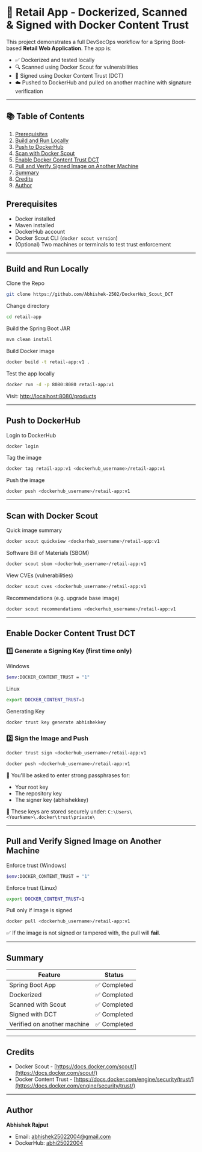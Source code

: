 # 🛒 Retail App - Dockerized, Scanned & Signed with Docker Content Trust

This project demonstrates a full DevSecOps workflow for a Spring Boot-based **Retail Web Application**. The app is:
- ✅ Dockerized and tested locally
- 🔍 Scanned using Docker Scout for vulnerabilities
- 🔐 Signed using Docker Content Trust (DCT)
- ☁️ Pushed to DockerHub and pulled on another machine with signature verification

---

## 📚 Table of Contents
1. [Prerequisites](#prerequisites)
2. [Build and Run Locally](#build-and-run-locally)
3. [Push to DockerHub](#push-to-dockerhub)
4. [Scan with Docker Scout](#scan-with-docker-scout)
5. [Enable Docker Content Trust DCT](#enable-docker-content-trust-dct)
6. [Pull and Verify Signed Image on Another Machine](#pull-and-verify-signed-image-on-another-machine)
6. [Summary](#summary)
7. [Credits](#credits)
8. [Author](#author)


## Prerequisites

- Docker installed
- Maven installed
- DockerHub account
- Docker Scout CLI (`docker scout version`)
- (Optional) Two machines or terminals to test trust enforcement

---

## Build and Run Locally

Clone the Repo
```bash
git clone https://github.com/Abhishek-2502/DockerHub_Scout_DCT
````

Change directory
```bash
cd retail-app
````

Build the Spring Boot JAR
```bash
mvn clean install
````

Build Docker image
```bash
docker build -t retail-app:v1 .
````

Test the app locally
```bash
docker run -d -p 8080:8080 retail-app:v1
````

Visit: [http://localhost:8080/products](http://localhost:8080/products)

---

## Push to DockerHub

Login to DockerHub
```bash
docker login
```

Tag the image
```bash
docker tag retail-app:v1 <dockerhub_username>/retail-app:v1
```

Push the image
```bash
docker push <dockerhub_username>/retail-app:v1
```

---

## Scan with Docker Scout

Quick image summary
```bash
docker scout quickview <dockerhub_username>/retail-app:v1
```

Software Bill of Materials (SBOM)
```bash
docker scout sbom <dockerhub_username>/retail-app:v1
```

View CVEs (vulnerabilities)
```bash
docker scout cves <dockerhub_username>/retail-app:v1
```

Recommendations (e.g. upgrade base image)
```bash
docker scout recommendations <dockerhub_username>/retail-app:v1
```

---

## Enable Docker Content Trust DCT

### 1️⃣ Generate a Signing Key (first time only)

Windows
```bash
$env:DOCKER_CONTENT_TRUST = "1"
```

Linux
```bash
export DOCKER_CONTENT_TRUST=1
```

Generating Key
```bash
docker trust key generate abhishekkey
```

### 2️⃣ Sign the Image and Push

```bash
docker trust sign <dockerhub_username>/retail-app:v1
```

```bash
docker push <dockerhub_username>/retail-app:v1
```
🔑 You'll be asked to enter strong passphrases for:

* Your root key
* The repository key
* The signer key (abhishekkey)

📝 These keys are stored securely under:
`C:\Users\<YourName>\.docker\trust\private\`

---

## Pull and Verify Signed Image on Another Machine

Enforce trust (Windows)
```bash
$env:DOCKER_CONTENT_TRUST = "1"
```

Enforce trust (Linux)
```bash
export DOCKER_CONTENT_TRUST=1
```

Pull only if image is signed
```bash
docker pull <dockerhub_username>/retail-app:v1
```

✅ If the image is not signed or tampered with, the pull will **fail**.

---

## Summary

| Feature                     | Status      |
| --------------------------- | ----------- |
| Spring Boot App             | ✅ Completed |
| Dockerized                  | ✅ Completed |
| Scanned with Scout          | ✅ Completed |
| Signed with DCT             | ✅ Completed |
| Verified on another machine | ✅ Completed |

---

## Credits

* Docker Scout - [https://docs.docker.com/scout/](https://docs.docker.com/scout/)
* Docker Content Trust - [https://docs.docker.com/engine/security/trust/](https://docs.docker.com/engine/security/trust/)

---

## Author

**Abhishek Rajput**
- Email: [abhishek25022004@gmail.com](mailto:abhishek25022004@gmail.com)
- DockerHub: [abhi25022004](https://hub.docker.com/u/abhi25022004)

